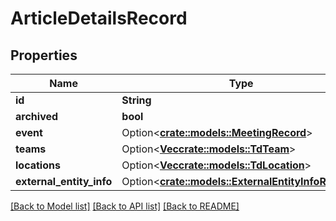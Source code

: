 # ArticleDetailsRecord

## Properties

Name | Type | Description | Notes
------------ | ------------- | ------------- | -------------
**id** | **String** |  | 
**archived** | **bool** |  | 
**event** | Option<[**crate::models::MeetingRecord**](MeetingRecord.md)> |  | [optional]
**teams** | Option<[**Vec<crate::models::TdTeam>**](TD_Team.md)> |  | [optional]
**locations** | Option<[**Vec<crate::models::TdLocation>**](TD_Location.md)> |  | [optional]
**external_entity_info** | Option<[**crate::models::ExternalEntityInfoRecord**](ExternalEntityInfoRecord.md)> |  | [optional]

[[Back to Model list]](../README.md#documentation-for-models) [[Back to API list]](../README.md#documentation-for-api-endpoints) [[Back to README]](../README.md)


